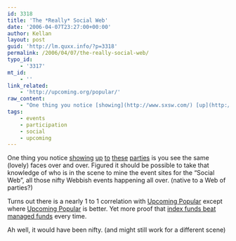 ```yaml
---
id: 3318
title: 'The *Really* Social Web'
date: '2006-04-07T23:27:00+00:00'
author: Kellan
layout: post
guid: 'http://lm.quxx.info/?p=3318'
permalink: /2006/04/07/the-really-social-web/
typo_id:
    - '3317'
mt_id:
    - ''
link_related:
    - 'http://upcoming.org/popular/'
raw_content:
    - "One thing you notice [showing](http://www.sxsw.com/) [up](http://upcoming.org/event/56540/) [to](http://upcoming.org/event/66107/) [these](http://barcamp.org) [parties](http://wiki.oreillynet.com/foocamp05/index.cgi) is you see the same (lovely) faces over and over.  Figured it should be possible to take that knowledge of who is in the scene to mine the event sites for the \\\"Social Web\\\",  all those nifty Webbish events happening all over. (native to a Web of parties?)\r\n\r\nTurns out there is a nearly 1 to 1 correlation with [Upcoming Popular](http://upcoming.org/popular/) except where [Upcoming Popular](http://upcoming.org/popular/) is better.  Yet more proof that [index funds beat managed funds](http://www.fool.com/school/basics/basics04.htm) every time.  \r\n\r\nAh well, it would have been nifty.  (and might still work for a different scene)"
tags:
    - events
    - participation
    - social
    - upcoming
---
```


One thing you notice [showing](http://www.sxsw.com/) [up](http://upcoming.org/event/56540/) [to](http://upcoming.org/event/66107/) [these](http://barcamp.org) [parties](http://wiki.oreillynet.com/foocamp05/index.cgi) is you see the same (lovely) faces over and over. Figured it should be possible to take that knowledge of who is in the scene to mine the event sites for the “Social Web”, all those nifty Webbish events happening all over. (native to a Web of parties?)

Turns out there is a nearly 1 to 1 correlation with [Upcoming Popular](http://upcoming.org/popular/) except where [Upcoming Popular](http://upcoming.org/popular/) is better. Yet more proof that [index funds beat managed funds](http://www.fool.com/school/basics/basics04.htm) every time.

Ah well, it would have been nifty. (and might still work for a different scene)